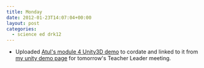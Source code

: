 ```yaml
---
title: Monday
date: 2012-01-23T14:07:04+00:00
layout: post
categories:
  - science ed drk12
---
```

  * Uploaded [Atul's module 4 Unity3D demo]( http://vpgsim.usu.edu/Scape012312/WebPlayer.html ) to cordate and linked to it from [my unity demo page]( http://vpgsim.usu.edu/unity.html ) for tomorrow's Teacher Leader meeting.
